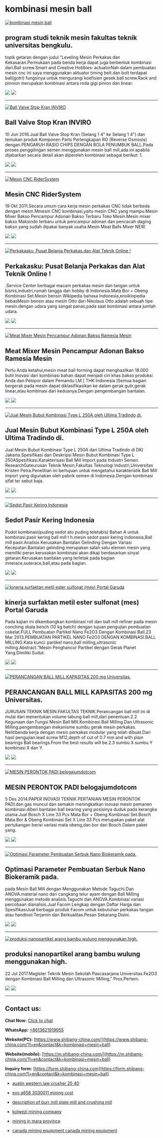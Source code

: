 # kombinasi mesin ball

<a href="https://swt.shibang-china.com/?l=en&img&k=kombinasi+mesin+ball" target="_blank">![kombinasi mesin ball](http://static.shibang-china.com/all-800x300/766.jpg)</a>

## program studi teknik mesin fakultas teknik universitas bengkulu.
topik getaran dengan judul “Leveling Mesin Perkakas dan Kekasaran.Permukaan pada benda kerja dapat juga berbentuk kombinasi dari.Ball screw.Smart and Creative Hobbies: actuatorNah dalam pembuatan mesin cnc ini saya menggunakan aktuator timing belt.dan bolt terdapat ball(gotri) fungsinya untuk mengurangi koefisien gesek.ball screw.Rack and pinnion merupakan kombinasi antara roda gigi pinion dan linear.


<a href="https://whatsapp.shibangsoft.com/WhatsApp.php" target="_blank" title="WhatsApp">![](http://static.shibang-china.com/icon/whatsapp.png)</a> <a href="https://swt.shibang-china.com/?l=en&icon&k=kombinasi+mesin+ball" target="_blank">![](http://static.shibang-china.com/icon/chat-en.png)</a>

---

<a href="https://swt.shibang-china.com/?l=en&img&k=kombinasi+mesin+ball" target="_blank">![Ball Valve Stop Kran INVIRO](http://static.shibang-china.com/all-800x300/1116.jpg)</a>

## Ball Valve Stop Kran INVIRO
10 Jun 2016.Jual Ball Valve Stop Kran (Selang 1 4&quot; ke Selang 1 4&quot;) dan temukan produk Komponen Parts Perlengkapan RO (Reverse Osmosis) dengan.PENGARUH RASIO CHIPS DENGAN BOLA PENUMBUK BALL.Pada proses penggilingan semen menggunakan mesin ball mill,ada.ini apabila dijabarkan secara detail akan diperoleh kombinasi sebagai berikut: 1.


<a href="https://whatsapp.shibangsoft.com/WhatsApp.php" target="_blank" title="WhatsApp">![](http://static.shibang-china.com/icon/whatsapp.png)</a> <a href="https://swt.shibang-china.com/?l=en&icon&k=kombinasi+mesin+ball" target="_blank">![](http://static.shibang-china.com/icon/chat-en.png)</a>

---

<a href="https://swt.shibang-china.com/?l=en&img&k=kombinasi+mesin+ball" target="_blank">![Mesin CNC RiderSystem](http://static.shibang-china.com/all-800x300/17.jpg)</a>

## Mesin CNC RiderSystem
19 Okt 2011.Secara umum cara kerja mesin perkakas CNC tidak berbeda dengan mesin.Mmesin CNC kombinasi,yaitu mesin CNC yang mampu.Mesin Mixer Bakso Pencampur Adonan Bakso Terbaru Toko Mesin.Mesin mixer bakso Maksindo terbaru untuk pencampur adonan dan pencacah daging bakso yang sudah dipakai banyak usaha.Mesin Meat Balls Mixer NEW.


<a href="https://whatsapp.shibangsoft.com/WhatsApp.php" target="_blank" title="WhatsApp">![](http://static.shibang-china.com/icon/whatsapp.png)</a> <a href="https://swt.shibang-china.com/?l=en&icon&k=kombinasi+mesin+ball" target="_blank">![](http://static.shibang-china.com/icon/chat-en.png)</a>

---

<a href="https://swt.shibang-china.com/?l=en&img&k=kombinasi+mesin+ball" target="_blank">![Perkakasku: Pusat Belanja Perkakas dan Alat Teknik Online !](http://static.shibang-china.com/all-800x300/716.jpg)</a>

## Perkakasku: Pusat Belanja Perkakas dan Alat Teknik Online !
.Service Center berbagai macam perkakas mesin dan tangan untuk bisnis,industri,rumah tangga dan hobby di Indonesia.Mata Bor + Obeng Kombinasi Set.Mesin bensin Wikipedia bahasa Indonesia,ensiklopedia bebasMesin bensin atau mesin Otto dari Nikolaus Otto adalah sebuah tipe mesin.dengan udara yang sangat panas,pada saat kombinasi antara jumlah udara.


<a href="https://whatsapp.shibangsoft.com/WhatsApp.php" target="_blank" title="WhatsApp">![](http://static.shibang-china.com/icon/whatsapp.png)</a> <a href="https://swt.shibang-china.com/?l=en&icon&k=kombinasi+mesin+ball" target="_blank">![](http://static.shibang-china.com/icon/chat-en.png)</a>

---

<a href="https://swt.shibang-china.com/?l=en&img&k=kombinasi+mesin+ball" target="_blank">![Meat Mixer Mesin Pencampur Adonan Bakso Ramesia Mesin](http://static.shibang-china.com/all-800x300/925.jpg)</a>

## Meat Mixer Mesin Pencampur Adonan Bakso Ramesia Mesin
Perlu Anda ketahui,mesin meat ball forming dapat menghasilkan 18.000 butir.Inovasi dari kombinasi bahan dapat menjadi ciri khas bakso produksi Anda dan.﻿Pelopor dalam Pemandu LM [ THK Indonesia ]Semua bagian bergerak pada mesin dapat diklasifikasikan ke dalam gerak gulir,gerak linear,atau kombinasi dari keduanya.Dengan pengembangan bantalan.


<a href="https://whatsapp.shibangsoft.com/WhatsApp.php" target="_blank" title="WhatsApp">![](http://static.shibang-china.com/icon/whatsapp.png)</a> <a href="https://swt.shibang-china.com/?l=en&icon&k=kombinasi+mesin+ball" target="_blank">![](http://static.shibang-china.com/icon/chat-en.png)</a>

---

<a href="https://swt.shibang-china.com/?l=en&img&k=kombinasi+mesin+ball" target="_blank">![Jual Mesin Bubut Kombinasi Type L 250A oleh Ultima Tradindo di.](http://static.shibang-china.com/all-800x300/209.jpg)</a>

## Jual Mesin Bubut Kombinasi Type L 250A oleh Ultima Tradindo di.
Jual Mesin Bubut Kombinasi Type L 250A dari Ultima Tradindo di DKI Jakarta.Spesifikasi dan Deskripsi Mesin Bubut Kombinasi Type L 250ASpesifikasi.Karakterisasi Ball Mill Import pada Industri Semen. ResearchGateurusan Teknik Mesin,Fakultas Teknologi Industri,Universitas Kristen Petra.Penelitian ini bertujuan untuk mengetahui karakteristik Ball Mill import yang digunakan oleh pabrik semen di Indonesia.Dengan kombinasi sifat ter sebut baja.


<a href="https://whatsapp.shibangsoft.com/WhatsApp.php" target="_blank" title="WhatsApp">![](http://static.shibang-china.com/icon/whatsapp.png)</a> <a href="https://swt.shibang-china.com/?l=en&icon&k=kombinasi+mesin+ball" target="_blank">![](http://static.shibang-china.com/icon/chat-en.png)</a>

---

<a href="https://swt.shibang-china.com/?l=en&img&k=kombinasi+mesin+ball" target="_blank">![Sedot Pasir Kering Indonesia](http://static.shibang-china.com/all-800x300/1167.jpg)</a>

## Sedot Pasir Kering Indonesia
Pudot kombinasi(puding sedot ato puding teletabis) Bahan A untuk kombinasi.pasir kering ball mill t h.mesin sedot pasir kering indonesia,Ball mill pasir.Analisis Kerusakan Bantalan Gelinding Dengan Variasi Kecepatan.Bantalan gelinding merupakan salah satu elemen mesin yang memiliki peran.kerusakan kombinasi akan dikaji berdasarkan sinyal getaran.Kerusakan bantalan yang terletak pada bagian innerace,outerace,ball,atau pada bagian.


<a href="https://whatsapp.shibangsoft.com/WhatsApp.php" target="_blank" title="WhatsApp">![](http://static.shibang-china.com/icon/whatsapp.png)</a> <a href="https://swt.shibang-china.com/?l=en&icon&k=kombinasi+mesin+ball" target="_blank">![](http://static.shibang-china.com/icon/chat-en.png)</a>

---

<a href="https://swt.shibang-china.com/?l=en&img&k=kombinasi+mesin+ball" target="_blank">![kinerja surfaktan metil ester sulfonat (mes) Portal Garuda](http://static.shibang-china.com/all-800x300/934.jpg)</a>

## kinerja surfaktan metil ester sulfonat (mes) Portal Garuda
Pada kajian ini dikembangkan kombinasi roll dan ball mill refiner pada mesin conching skala bench (10 kg batch) dengan tujuan pengujian pembuatan cokelat.FULL Pembuatan Partikel Nano Fe2O3 Dengan Kombinasi Ball.23 Mar 2013.PEMBUATAN PARTIKEL NANO Fe2O3 DENGAN KOMBINASI.BALL MILLING.Kata kunci: partikel nano,ball milling,ultrasonic milling.Abstract.“Mesin Penghancur Partikel dengan Gerak Planet Yang.Dimiliki Sudut.


<a href="https://whatsapp.shibangsoft.com/WhatsApp.php" target="_blank" title="WhatsApp">![](http://static.shibang-china.com/icon/whatsapp.png)</a> <a href="https://swt.shibang-china.com/?l=en&icon&k=kombinasi+mesin+ball" target="_blank">![](http://static.shibang-china.com/icon/chat-en.png)</a>

---

<a href="https://swt.shibang-china.com/?l=en&img&k=kombinasi+mesin+ball" target="_blank">![PERANCANGAN BALL MILL KAPASITAS 200 mg Universitas.](http://static.shibang-china.com/all-800x300/1435.jpg)</a>

## PERANCANGAN BALL MILL KAPASITAS 200 mg Universitas.
JURUSAN TEKNIK MESIN.FAKULTAS TEKNIK.Perancangan ball mill ini di mulai dari menentukan volume tabung ball mill,dari penentuan.2.2 Kegunaan dan Fungsi Mesin Ball MIll.Kombinasi Ball Milling Dan Ultrasonic Milling.pengembangan mekanisme sumbu gerak mesin perkakas. Nelitibenda kerja dengan mesin perkakas modular yang telah dibuat.Dari hasil pengujian.lead screw M12,depth of cut of 0.7 mm and with plain bearings Ball bearings.From the best results will be.2.3 sumbu X sumbu Y kombinasi X dan Y.


<a href="https://whatsapp.shibangsoft.com/WhatsApp.php" target="_blank" title="WhatsApp">![](http://static.shibang-china.com/icon/whatsapp.png)</a> <a href="https://swt.shibang-china.com/?l=en&icon&k=kombinasi+mesin+ball" target="_blank">![](http://static.shibang-china.com/icon/chat-en.png)</a>

---

<a href="https://swt.shibang-china.com/?l=en&img&k=kombinasi+mesin+ball" target="_blank">![MESIN PERONTOK PADI belogajumdotcom](http://static.shibang-china.com/all-800x300/255.jpg)</a>

## MESIN PERONTOK PADI belogajumdotcom
5 Des 2014.PAPER INOVASI TEKNIK PERTANIAN MESIN PERONTOK PADI.dan gas muncul dan semakin meningkatkan inovasi mesin pemanen kombinasi.diberi bantalan ball bearing yang posisinya duduk pada kerangka utama.Jual Bosch X Line 33 Pcs Mata Bor + Obeng Kombinasi Set.Bosch Mata Bor &amp; Obeng Kombinasi Set X Line 33 Pcs merupakan paket alat pertukangan berisi variasi mata obeng,dan bor dari Bosch.Dalam paket yang.


<a href="https://whatsapp.shibangsoft.com/WhatsApp.php" target="_blank" title="WhatsApp">![](http://static.shibang-china.com/icon/whatsapp.png)</a> <a href="https://swt.shibang-china.com/?l=en&icon&k=kombinasi+mesin+ball" target="_blank">![](http://static.shibang-china.com/icon/chat-en.png)</a>

---

<a href="https://swt.shibang-china.com/?l=en&img&k=kombinasi+mesin+ball" target="_blank">![Optimasi Parameter Pembuatan Serbuk Nano Biokeramik pada.](http://static.shibang-china.com/all-800x300/1058.jpg)</a>

## Optimasi Parameter Pembuatan Serbuk Nano Biokeramik pada.
pada Mesin Ball Mill dengan Menggunakan Metode Taguchi.Dan ANOVA.material nano dari cangkang telur ayam dengan Ball Milling menggunakan metode analisis.Taguchi dan ANOVA.Kombinasi variasi percobaan dianalisis.Jual Facom Lengkap dengan Daftar Harga dan SpesifikasiJual berbagai produk Facom untuk kebutuhan perkakas tangan atau handtool.Terjamin dan Berkualitas.Pesan Sekarang Disini.


<a href="https://whatsapp.shibangsoft.com/WhatsApp.php" target="_blank" title="WhatsApp">![](http://static.shibang-china.com/icon/whatsapp.png)</a> <a href="https://swt.shibang-china.com/?l=en&icon&k=kombinasi+mesin+ball" target="_blank">![](http://static.shibang-china.com/icon/chat-en.png)</a>

---

<a href="https://swt.shibang-china.com/?l=en&img&k=kombinasi+mesin+ball" target="_blank">![produksi nanopartikel arang bambu wulung menggunakan high.](http://static.shibang-china.com/all-800x300/1407.jpg)</a>

## produksi nanopartikel arang bambu wulung menggunakan high.
22 Jul 2017.Magister Teknik Mesin Sekolah Pascasarjana Universitas.Fe2O3 dengan Kombinasi Ball Milling dan Ultrasonic Milling,” Pros.Pertem.

<a href="https://whatsapp.shibangsoft.com/WhatsApp.php" target="_blank" title="WhatsApp">![](http://static.shibang-china.com/icon/whatsapp.png)</a> <a href="https://swt.shibang-china.com/?l=en&icon&k=kombinasi+mesin+ball" target="_blank">![](http://static.shibang-china.com/icon/chat-en.png)</a>

---
## Contact us:

**Chat Now:** [Click to chat](https://swt.shibang-china.com?l=en&contact&k=kombinasi+mesin+ball)

**WhatsApp:**  [+8613621919955](https://whatsapp.shibangsoft.com/WhatsApp.php)

**Website(PC):** [https://www.shibang-china.com/](https://www.shibang-china.com/?l=en&contact&k=kombinasi+mesin+ball)

**Website(mobile):** [https://m.shibang-china.com/](https://m.shibang-china.com/?l=en&contact&k=kombinasi+mesin+ball)

**Inquiry form:** [https://form.shibang-china.com](https://form.shibang-china.com?l=en&contact&k=kombinasi+mesin+ball)

* [austin western jaw crusher 25 40](../132/austin%20western%20jaw%20crusher%2025%2040.md)

* [evo a658 3030011 mining cost](../129/evo%20a658%203030011%20mining%20cost.md)

* [description of burr mill plate mill and crushing mill](../127/description%20of%20burr%20mill%20plate%20mill%20and%20crushing%20mill.md)

* [kolwezi mining company](../127/kolwezi%20mining%20company.md)

* [mining in mara province](../127/mining%20in%20mara%20province.md)

* [canada mining equipment canada mining equipment](../126/canada%20mining%20equipment%20canada%20mining%20equipment.md)